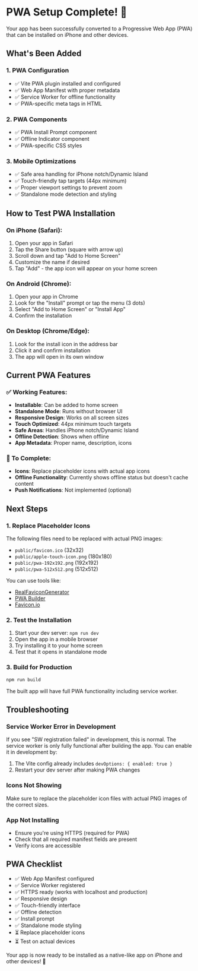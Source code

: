# PWA Setup Complete! 🎉

Your app has been successfully converted to a Progressive Web App (PWA) that can be installed on iPhone and other devices.

## What's Been Added

### 1. PWA Configuration
- ✅ Vite PWA plugin installed and configured
- ✅ Web App Manifest with proper metadata
- ✅ Service Worker for offline functionality
- ✅ PWA-specific meta tags in HTML

### 2. PWA Components
- ✅ PWA Install Prompt component
- ✅ Offline Indicator component
- ✅ PWA-specific CSS styles

### 3. Mobile Optimizations
- ✅ Safe area handling for iPhone notch/Dynamic Island
- ✅ Touch-friendly tap targets (44px minimum)
- ✅ Proper viewport settings to prevent zoom
- ✅ Standalone mode detection and styling

## How to Test PWA Installation

### On iPhone (Safari):
1. Open your app in Safari
2. Tap the Share button (square with arrow up)
3. Scroll down and tap "Add to Home Screen"
4. Customize the name if desired
5. Tap "Add" - the app icon will appear on your home screen

### On Android (Chrome):
1. Open your app in Chrome
2. Look for the "Install" prompt or tap the menu (3 dots)
3. Select "Add to Home Screen" or "Install App"
4. Confirm the installation

### On Desktop (Chrome/Edge):
1. Look for the install icon in the address bar
2. Click it and confirm installation
3. The app will open in its own window

## Current PWA Features

### ✅ Working Features:
- **Installable**: Can be added to home screen
- **Standalone Mode**: Runs without browser UI
- **Responsive Design**: Works on all screen sizes
- **Touch Optimized**: 44px minimum touch targets
- **Safe Areas**: Handles iPhone notch/Dynamic Island
- **Offline Detection**: Shows when offline
- **App Metadata**: Proper name, description, icons

### 🔄 To Complete:
- **Icons**: Replace placeholder icons with actual app icons
- **Offline Functionality**: Currently shows offline status but doesn't cache content
- **Push Notifications**: Not implemented (optional)

## Next Steps

### 1. Replace Placeholder Icons
The following files need to be replaced with actual PNG images:
- `public/favicon.ico` (32x32)
- `public/apple-touch-icon.png` (180x180)
- `public/pwa-192x192.png` (192x192)
- `public/pwa-512x512.png` (512x512)

You can use tools like:
- [RealFaviconGenerator](https://realfavicongenerator.net/)
- [PWA Builder](https://www.pwabuilder.com/)
- [Favicon.io](https://favicon.io/)

### 2. Test the Installation
1. Start your dev server: `npm run dev`
2. Open the app in a mobile browser
3. Try installing it to your home screen
4. Test that it opens in standalone mode

### 3. Build for Production
```bash
npm run build
```
The built app will have full PWA functionality including service worker.

## Troubleshooting

### Service Worker Error in Development
If you see "SW registration failed" in development, this is normal. The service worker is only fully functional after building the app. You can enable it in development by:

1. The Vite config already includes `devOptions: { enabled: true }`
2. Restart your dev server after making PWA changes

### Icons Not Showing
Make sure to replace the placeholder icon files with actual PNG images of the correct sizes.

### App Not Installing
- Ensure you're using HTTPS (required for PWA)
- Check that all required manifest fields are present
- Verify icons are accessible

## PWA Checklist

- ✅ Web App Manifest configured
- ✅ Service Worker registered
- ✅ HTTPS ready (works with localhost and production)
- ✅ Responsive design
- ✅ Touch-friendly interface
- ✅ Offline detection
- ✅ Install prompt
- ✅ Standalone mode styling
- ⏳ Replace placeholder icons
- ⏳ Test on actual devices

Your app is now ready to be installed as a native-like app on iPhone and other devices! 🚀
